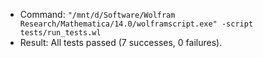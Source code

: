 - Command: `"/mnt/d/Software/Wolfram Research/Mathematica/14.0/wolframscript.exe" -script tests/run_tests.wl`
- Result: All tests passed (7 successes, 0 failures).
